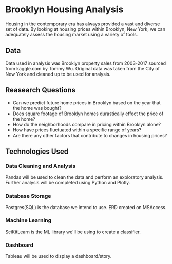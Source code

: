 
# Brooklyn Housing Analysis

Housing in the contemporary era has always provided a vast and diverse set of data. By looking at housing prices within Brooklyn, New York, we can adequately assess the housing market using a variety of tools.

## Data
Data used in analysis was Brooklyn property sales from 2003-2017 sourced from kaggle.com by Tommy Wu. Original data was taken from the City of New York and cleaned up to be used for analysis.

## Reasearch Questions

- Can we predict future home prices in Brooklyn based on the year that the home was bought?
- Does square footage of Brooklyn homes durastically effect the price of the home?
- How do the neighborhoods compare in pricing within Brooklyn alone?
- How have prices fluctuated within a specific range of years?
- Are there any other factors that contribute to changes in housing prices?

## Technologies Used

### Data Cleaning and Analysis
Pandas will be used to clean the data and perform an exploratory analysis. Further analysis will be completed using Python and Plotly.

### Database Storage
Postgres(SQL) is the database we intend to use. ERD created on MSAccess.

### Machine Learning
SciKitLearn is the ML library we'll be using to create a classifier. 

### Dashboard
Tableau will be used to display a dashboard/story.


